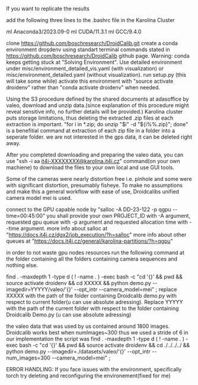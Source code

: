 If you want to replicate the results

add the following three lines to the .bashrc file in the Karolina Cluster

ml Anaconda3/2023.09-0
ml CUDA/11.3.1
ml GCC/9.4.0

clone https://github.com/boschresearch/DroidCalib.git
create a conda environment droşdenv using standart terminal commands stated in https://github.com/boschresearch/DroidCalib github page.
	Warning: conda keeps getting stuck at "Solving Environment". Use detailed environment under misc/environment_detailed_vis.yaml (with visualization) or misc/environment_detailed.yaml (without visualization).
	run setup.py (this will take some while)
	activate this environment with "source activate droidenv" rather than "conda activate droidenv" when needed.


Using the S3 procedure defined by the shared documents at adasoffice by valeo, download and unzip data.(since explanation of this procedure might reveal sensitive info, no further details will be provided.)
	Karolina cluster puts storage limitations, thus deleting the extracted .zip files at each extraction is important.
	"for i in *.zip; do unzip "$i" -d "${i%%.zip}"; done" is a benefitial command at extraction of each zip file in a folder into a seperate folder.
	we are not interested in the gps data, it can be deleted right away.

After you completed downloading and preparing the valeo data, you can use "ssh -i aa it4i-XXXXXXXX@karolina.it4i.cz" command(on your own machiene) to download the files to your own local and use GUI tools.

Some of the cameras were nearly distortion free i.e. pinhole and some were with significant distortion, presumably fisheye. To make no assumptions and make this a general workflow with ease of use, Droidcalibs unified camera model mei is used. 

connect to the GPU capable node by "salloc -A DD-23-122 -p qgpu --time=00:45:00" you shall provide your own PROJECT_ID with -A argument, requested gpu queue with -p argument and requested allocation time with --time argument.
	more info about salloc at "https://docs.it4i.cz/dgx2/job_execution/?h=salloc"
	more info about other queues at "https://docs.it4i.cz/general/karolina-partitions/?h=qgpu" 

in order to not waste gpu nodes resources run the following command at the folder containing all the folders containing camera sequences and nothing else.

find . -maxdepth 1 -type d \( ! -name . \) -exec bash -c "cd '{}' && pwd && source activate droidenv  && cd XXXXX  && python demo.py --imagedir=YYYYY/valeo/'{}' --opt_intr --camera_model=mei" \;
replace XXXXX with the path of the folder containing Droidcalib demo.py with respect to current folder(u can use absolute adressing).
Replace YYYYY with the path of the current folder with respect to the folder containing Droidcalib Demo.py (u can use absolute adressing)
  
the valeo data that was used by us contained around 1800 images. Droidcalib works best when numImages~300 thus we used a stride of 6
in our implementation the script was
find . -maxdepth 1 -type d \( ! -name . \) -exec bash -c "cd '{}' && pwd && source activate droidenv  && cd ./../../../  && python demo.py --imagedir=./datasets/valeo/'{}'  --opt_intr --num_images=300 --camera_model=mei" \;



ERROR HANDLING:
If you face issues with the environment, specifically torch try deleting and reconfiguring the environement(fixed for me)
